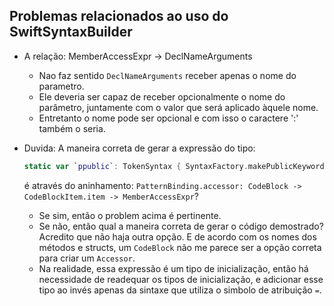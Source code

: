 ## Problemas relacionados ao uso do SwiftSyntaxBuilder

- A relação: MemberAccessExpr -> DeclNameArguments
  - Nao faz sentido `DeclNameArguments` receber apenas o nome do parametro.
  - Ele deveria ser capaz de receber opcionalmente o nome do parâmetro,
    juntamente com o valor que será aplicado àquele nome.
  - Entretanto o nome pode ser opcional e com isso o caractere ':' também
    o seria.

- Duvida: A maneira correta de gerar a expressão do tipo:
  ```swift
  static var `ppublic`: TokenSyntax { SyntaxFactory.makePublicKeyword().withTrailingTrivia(.spaces(1)) }
  ``` 
  é através do aninhamento: `PatternBinding.accessor: CodeBlock -> CodeBlockItem.item -> MemberAccessExpr`?
  - Se sim, então o problem acima é pertinente.
  - Se não, então qual a maneira correta de gerar o código demostrado? Acredito que não haja outra opção. E de acordo com os nomes dos métodos e structs, um `CodeBlock` não me parece ser a opção correta para criar um `Accessor`.
  - Na realidade, essa expressão é um tipo de inicialização, então há necessidade de readequar os tipos de inicialização, e adicionar esse tipo ao invés apenas da sintaxe que utiliza o simbolo de atribuição `=`.
